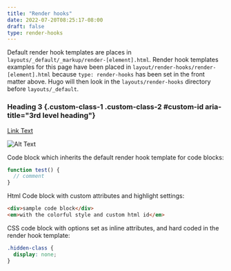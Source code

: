```yaml
---
title: "Render hooks"
date: 2022-07-20T08:25:17-08:00
draft: false
type: render-hooks
---
```

Default render hook templates are places in `layouts/_default/_markup/render-[element].html`. Render hook templates examples for this page have been placed in `layout/render-hooks/render-[element].html` because `type: render-hooks` has been set in the front matter above. Hugo will then look in the `layouts/render-hooks` directory before `layouts/_default`.

### Heading 3 {.custom-class-1 .custom-class-2 #custom-id aria-title="3rd level heading"}

[Link Text](www.google.com/ "Link Title")

![Alt Text](/img/image1.jpg "Title Text")

Code block which inherits the default render hook template for code blocks:

```js
function test() {
  // comment
}
```

Html Code block with custom attributes and highlight settings:

```html {#custom-id .custom-class .class2 translate="no" style="colorful"}
<div>sample code block</div>
<em>with the colorful style and custom html id</em>
```

CSS code block with options set as inline attributes, and hard coded in the render hook template:

```css {style="colorful"}
.hidden-class {
  display: none;
}
```